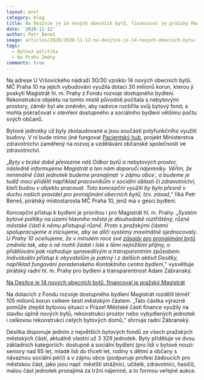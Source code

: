 ```yaml
---
layout: post
category: blog
title: Na Desítce je 14 nových obecních bytů, financoval je pražský Magistrát
date: '2020-11-12'
author: Petr Beneš
image: articles/2020/2020-11-12-na-desitce-je-14-novych-obecnich-bytu-financoval-je-prazsky-magistrat.jpg
tags:
  - Bytová politika
  - Na Prahu Změny  
comments: true
---
```



Na adrese U Vršovického nádraží 30/30 vzniklo 14 nových obecních bytů. MČ Praha 10 na jejich vybudování využila dotaci 30 milionů korun, kterou jí poskytl Magistrát hl. m. Prahy z Fondu rozvoje dostupného bydlení. Rekonstrukce objektu na tomto místě původně počítala s nebytovými prostory, záměr byl ale změněn, aby radnice rozšířila svůj bytový fond, a mohla pokračovat v otevření dostupného a sociálního bydlení většímu počtu svých občanů.

Bytové jednotky už byly zkolaudované a jsou součástí polyfunkčního využití budovy. V ní bude mimo jiné fungovat  [Pacientský hub](https://www.hospitalin.cz/zpravodajstvi/pacientsky-hub-servis-pro-organizace-pacientu-zajistilo-ministerstvo-zdravotnictvi-a-mestska-cast-praha-10-4095.html), projekt Ministerstva zdravotnictví zaměřený na rozvoj a vzdělávání občanské společnosti ve zdravotnictví.

„_Byty v brzké době převezme náš Odbor bytů a nebytových prostor, následně informujeme Magistrát a ten nám doporučí nájemníky. Věřím, že minimálně část jednotek budeme pronajímat ´v zájmu obce´, a budeme je tudíž moci přidělit například pracovníkům v sociální oblasti či zdravotnictví, kteří budou v objektu pracovat. Toto koncepční využití by bylo přesně v duchu našich pravidel pro pronajímání obecních bytů, tzv. zásad_,“ říká Petr Beneš, pirátský místostarosta MČ Praha 10, jenž má v gesci bydlení.

Koncepční přístup k bydlení je prioritou i pro Magistrát hl. m. Prahy. „_Systém bytové politiky na území hlavního města je dlouhodobě roztříštěný, různé městské části k němu přistupují různě. Proto s pražskými částmi spolupracujeme a iniciujeme, aby se dílčí systémy maximálně sjednocovaly. U Prahy 10 oceňujeme, že v minulém roce své  [zásady pro pronajímání bytů](https://www.praha10.cz/bydleni/zasady-pronajimani-bytu-sverenych-mc-praha-10)  změnila tak, aby o ně mohli žádat i lidé s těmi nejnižšími příjmy, o přidělování pak rozhoduje spravedlivým a transparentním způsobem. Individuální přístup k obyvatelům je patrný i z dalších aktivit Desítky, například fungování poradenského Kontaktního centra bydlení_,“ vysvětluje pirátský radní hl. m. Prahy pro bydlení a transparentnost Adam Zábranský.

[Na Desítce je 14 nových obecních bytů, financoval je pražský Magistrát](/assets/img/articles/2020/2020-11-12-na-desitce-je-14-novych-obecnich-bytu-financoval-je-prazsky-magistrat-2.jpg)

Na dotacích z Fondu rozvoje dostupného bydlení Magistrát rozdělil téměř 105 milionů korun celkem šesti městským částem. „Tato částka výrazně pomůže zlepšit bytovou situaci v Praze! Městské části finance využily na stavbu úplně nových bytů, rekonstrukci prostor nebo vybydlených jednotek i celkovou rekonstrukci celých bytových domů,“ shrnuje radní Zábranský.

Desítka disponuje jedním z největších bytových fondů ze všech pražských městských částí, aktuálně vlastní už 3 329 jednotek. Byty přiděluje ve dvou základních kategoriích: dostupné a sociální bydlení (pro lidi v bytové nouzi: seniory nad 65 let, mladé lidi do třiceti let, rodiny s dětmi a občany s návaznou sociální péčí) a v zájmu obce (podporuje profesí žádoucích pro městskou část, jako jsou např. městští strážníci, učitelé, zdravotníci, hasiči), malou část jednotek pronajímá za tržní nájemné, a to formou veřejné aukce.
